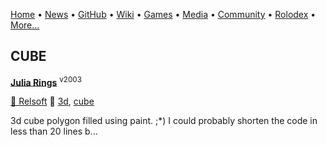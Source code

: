 [Home](https://qb64.com) • [News](/news.md) • [GitHub](/github.md) • [Wiki](/wiki.md) • [Games](/games.md) • [Media](/media.md) • [Community](/community.md) • [Rolodex](/rolodex.md) • [More...](/more.md)

## CUBE

**[Julia Rings](3d-cube/index)** <sup>v2003</sup>

[🐝 Relsoft](relsoft) 🔗 [3d](3d), [cube](cube)

3d cube polygon filled using paint. ;*) I could probably shorten the code in less than 20 lines b...
